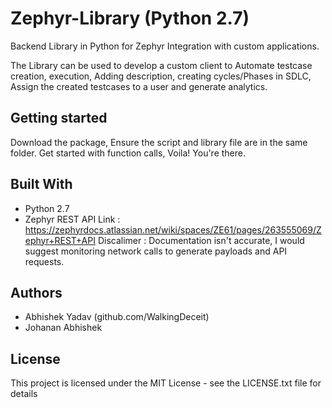 # Zephyr-Library (Python 2.7)
Backend Library in Python for Zephyr Integration with custom applications.

The Library can be used to develop a custom client to Automate testcase creation, 
execution, Adding description, creating cycles/Phases in SDLC, Assign the created 
testcases to a user and generate analytics.

## Getting started
Download the package, Ensure the script and library file are in the same folder.
Get started with function calls,
Voila! You're there.

## Built With
- Python 2.7
- Zephyr REST API 
  Link : https://zephyrdocs.atlassian.net/wiki/spaces/ZE61/pages/263555069/Zephyr+REST+API
  Discalimer : Documentation isn't accurate, I would suggest monitoring network calls to
               generate payloads and API requests.
## Authors
- Abhishek Yadav (github.com/WalkingDeceit)
- Johanan Abhishek

## License
This project is licensed under the MIT License - see the LICENSE.txt file for details


     
